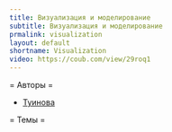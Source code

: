 ```yaml
---
title: Визуализация и моделирование
subtitle: Визуализация и моделирование
prmalink: visualization
layout: default
shortname: Visualization
video: https://coub.com/view/29roq1
---
```


= Авторы =

+ [Туинова](Tuinova)

= Темы =
